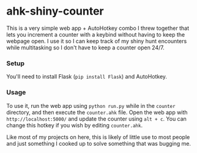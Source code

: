 # ahk-shiny-counter
This is a very simple web app + AutoHotkey combo I threw together that lets you increment a counter with a keybind without having to keep the webpage open.
I use it so I can keep track of my shiny hunt encounters while multitasking so I don't have to keep a counter open 24/7.

### Setup
You'll need to install Flask (`pip install Flask`) and AutoHotkey. 

### Usage
To use it, run the web app using `python run.py` while in the `counter` directory, and then execute the `counter.ahk` file. Open the web app with `http://localhost:5000/` and update the counter using `alt + c`. You can change this hotkey if you wish by editing `counter.ahk`.

Like most of my projects on here, this is likely of little use to most people and just something I cooked up to solve something that was bugging me. 